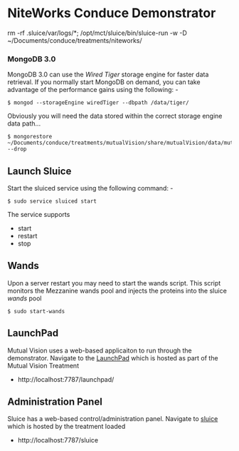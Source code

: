 # NiteWorks Conduce Demonstrator

rm -rf .sluice/var/logs/*; /opt/mct/sluice/bin/sluice-run -w -D  ~/Documents/conduce/treatments/niteworks/

### MongoDB 3.0
MongoDB 3.0 can use the *Wired Tiger* storage engine for faster data retrieval.  If you normally start MongoDB on demand, you can take advantage of the performance gains using the following: -
```
$ mongod --storageEngine wiredTiger --dbpath /data/tiger/
```
Obviously you will need the data stored within the correct storage engine data path...
```
$ mongorestore ~/Documents/conduce/treatments/mutualVision/share/mutualVision/data/mutualVision.dmp/ --drop
```

## Launch Sluice
Start the sluiced service using the following command: -
```
$ sudo service sluiced start
```
The service supports 
 - start
 - restart 
 - stop

## Wands
Upon a server restart you may need to start the wands script.  This script monitors the Mezzanine wands pool and injects the proteins into the sluice *wands* pool 
```
$ sudo start-wands
```

## LaunchPad
Mutual Vision uses a web-based applicaiton to run through the demonstrator.  Navigate to the [LaunchPad] which is hosted as part of the Mutual Vision Treatment

 - http://localhost:7787/launchpad/

## Administration Panel
Sluice has a web-based control/administration panel.  Navigate to [sluice] which is hosted by the treatment loaded

 - http://localhost:7787/sluice

[LaunchPad]:http://localhost:7787/launchpad/
[sluice]:http://localhost:7787/sluice